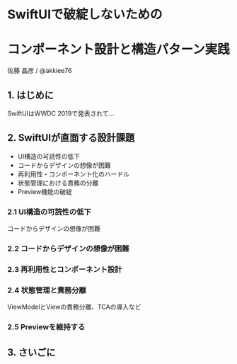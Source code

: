 # SwiftUIで破綻しないための
# コンポーネント設計と構造パターン実践

佐藤 晶彦 / @akkiee76

## 1. はじめに

SwiftUIはWWDC 2019で発表されて...

## 2. SwiftUIが直面する設計課題

- UI構造の可読性の低下
- コードからデザインの想像が困難
- 再利用性・コンポーネント化のハードル
- 状態管理における責務の分離
- Preview機能の破綻

### 2.1 UI構造の可読性の低下

コードからデザインの想像が困難

### 2.2 コードからデザインの想像が困難

### 2.3 再利用性とコンポーネント設計

### 2.4 状態管理と責務分離

ViewModelとViewの責務分離、TCAの導入など

### 2.5 Previewを維持する

## 3. さいごに


